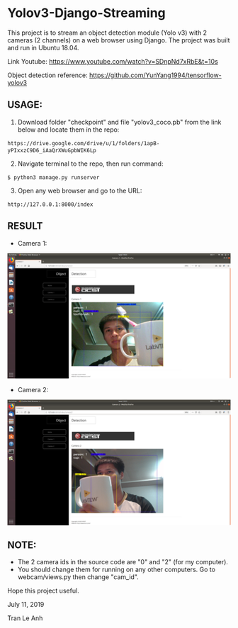 # Yolov3-Django-Streaming

This project is to stream an object detection module (Yolo v3) with 2 cameras (2 channels) on a web browser using Django.
The project was built and run in Ubuntu 18.04.

Link Youtube: https://www.youtube.com/watch?v=SDnpNd7xRbE&t=10s

Object detection reference: https://github.com/YunYang1994/tensorflow-yolov3

## USAGE:
1. Download folder "checkpoint" and file "yolov3_coco.pb" from the link below and locate them in the repo:
```bashrc
https://drive.google.com/drive/u/1/folders/1apB-yPIxxzC9D6_iAaQrXWuGpbWIK6Lp
```
2. Navigate terminal to the repo, then run command: 
```bashrc
$ python3 manage.py runserver
```
3. Open any web browser and go to the URL: 
```bashrc
http://127.0.0.1:8000/index
```
## RESULT
- Camera 1:

![picture](images/camera1.png)

- Camera 2:

![picture](images/camera2.png)

## NOTE:
- The 2 camera ids in the source code are "0" and "2" (for my computer). 
- You should change them for running on any other computers. Go to webcam/views.py then change "cam_id".

Hope this project useful.

July 11, 2019

Tran Le Anh
